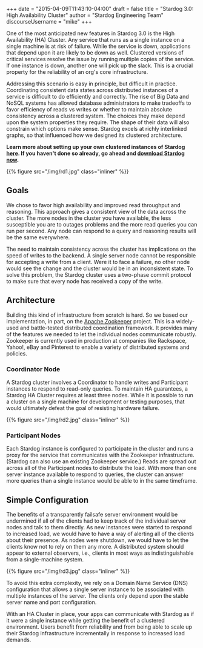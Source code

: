 +++
date = "2015-04-09T11:43:10-04:00"
draft = false
title = "Stardog 3.0: High Availability Cluster"
author = "Stardog Engineering Team"
discourseUsername = "mike"
+++

One of the most anticipated new features in Stardog 3.0 is the High Availability
(HA) Cluster. <!--more--> Any service that runs as a single instance on a single
machine is at risk of failure. While the service is down, applications that
depend upon it are likely to be down as well. Clustered versions of critical
services resolve the issue by running multiple copies of the service. If one
instance is down, another one will pick up the slack. This is a crucial property
for the reliability of an org's core infrastructure.

Addressing this scenario is easy in principle, but difficult in
practice. Coordinating consistent data states across distributed instances of a
service is difficult to do efficiently and correctly. The rise of Big Data and
NoSQL systems has allowed database administrators to make tradeoffs to favor
efficiency of reads vs writes or whether to maintain absolute consistency across
a clustered system. The choices they make depend upon the system properties they
require. The shape of their data will also constrain which options make
sense. Stardog excels at richly interlinked graphs, so that influenced how we
designed its clustered architecture.

**Learn more about setting up your own clustered instances of Stardog
[here](<http://docs.stardog.com/#_high_availability_cluster>). If you haven't
done so already, go ahead and
[download Stardog now](<http://stardog.com/#download>).**


{{% figure src="/img/rd1.jpg" class="inliner" %}}

## Goals

We chose to favor high availability and improved read throughput and
reasoning. This approach gives a consistent view of the data across the
cluster. The more nodes in the cluster you have available, the less susceptible
you are to outages problems and the more read queries you can run per
second. Any node can respond to a query and reasoning results will be the same
everywhere.

The need to maintain consistency across the cluster has implications on the
speed of writes to the backend. A single server node cannot be responsible for
accepting a write from a client. Were it to face a failure, no other node would
see the change and the cluster would be in an inconsistent state. To solve this
problem, the Stardog cluster uses a two-phase commit protocol to make sure that
every node has received a copy of the write.

## Architecture

Building this kind of infrastructure from scratch is hard. So we based our
implementation, in part, on the
[Apache Zookeeper](<http://zookeeper.apache.org>) project. This is a widely-used
and battle-tested distributed coordination framework. It provides many of the
features we needed to let the individual nodes communicate robustly. Zookeeper
is currently used in production at companies like Rackspace, Yahoo!, eBay and
Pinterest to enable a variety of distributed systems and policies.

### Coordinator Node

A Stardog cluster involves a Coordinator to handle writes and Participant
instances to respond to read-only queries. To maintain HA guarantees, a Stardog
HA Cluster requires at least three nodes. While it is possible to run a cluster
on a single machine for development or testing purposes, that would ultimately
defeat the goal of resisting hardware failure.

{{% figure src="/img/rd2.jpg" class="inliner" %}}

### Participant Nodes

Each Stardog instance is configured to participate in the cluster and runs a
proxy for the service that communicates with the Zookeeper
infrastructure. (Stardog can also use an existing Zookeeper service.) Reads are
spread out across all of the Participant nodes to distribute the load. With more
than one server instance available to respond to queries, the cluster can answer
more queries than a single instance would be able to in the same timeframe.

## Simple Configuration

The benefits of a transparently failsafe server environment would be undermined
if all of the clients had to keep track of the individual server nodes and talk
to them directly. As new instances were started to respond to increased load, we
would have to have a way of alerting all of the clients about their presence. As
nodes were shutdown, we would have to let the clients know not to rely on them
any more. A distributed system should appear to external observers, i.e.,
clients in most ways as indistinguishable from a single-machine system.

{{% figure src="/img/rd3.jpg" class="inliner" %}}

To avoid this extra complexity, we rely on a Domain Name Service (DNS)
configuration that allows a single server instance to be associated with
multiple instances of the server. The clients only depend upon the stable server
name and port configuration.

With an HA Cluster in place, your apps can communicate with Stardog as if it
were a single instance while getting the benefit of a clustered environment.
Users benefit from reliability and from being able to scale up their Stardog
infrastructure incrementally in response to increased load demands.
